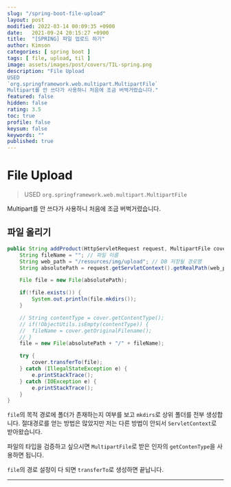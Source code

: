 ```yaml
---
slug: "/spring-boot-file-upload"
layout: post
modified: 2022-03-14 00:09:35 +0900
date:   2021-09-24 20:15:27 +0900
title:  "[SPRING] 파일 업로드 하기"
author: Kimson
categories: [ spring boot ]
tags: [ file, upload, til ]
image: assets/images/post/covers/TIL-spring.png
description: "File Upload
USED
`org.springframework.web.multipart.MultipartFile`
Multipart를 안 쓰다가 사용하니 처음에 조금 버벅거렸습니다."
featured: false
hidden: false
rating: 3.5
toc: true
profile: false
keysum: false
keywords: ""
published: true
---
```


# File Upload

> USED
`org.springframework.web.multipart.MultipartFile`

Multipart를 안 쓰다가 사용하니 처음에 조금 버벅거렸습니다.

## 파일 올리기

```java
public String addProduct(HttpServletRequest request, MultipartFile cover) {
	String fileName = ""; // 파일 이름
	String web_path = "/resources/img/upload"; // DB 저장될 경로명
	String absolutePath = request.getServletContext().getRealPath(web_path); // 절대경로

	File file = new File(absolutePath);

	if(!file.exists()) {
		System.out.println(file.mkdirs());
	}

	// String contentType = cover.getContentType();
	// if(!ObjectUtils.isEmpty(contentType)) {
	// 	fileName = cover.getOriginalFilename();
	// }
	file = new File(absolutePath + "/" + fileName);

	try {
		cover.transferTo(file);
	} catch (IllegalStateException e) {
		e.printStackTrace();
	} catch (IOException e) {
		e.printStackTrace();
	}
}
```

`file`의 목적 경로에 폴더가 존재하는지 여부를 보고 `mkdirs`로 상위 폴더를 전부 생성합니다. 절대경로를 얻는 방법은 많았지만 저는 다른 방법이 안되서 `ServletContext`로 받아왔습니다.

파일의 타입을 검증하고 싶으시면 `MultipartFile`로 받은 인자의 `getContenType`을 사용하면 됩니다.

`file`의 경로 설정이 다 되면 `transferTo`로 생성하면 끝납니다.

-----